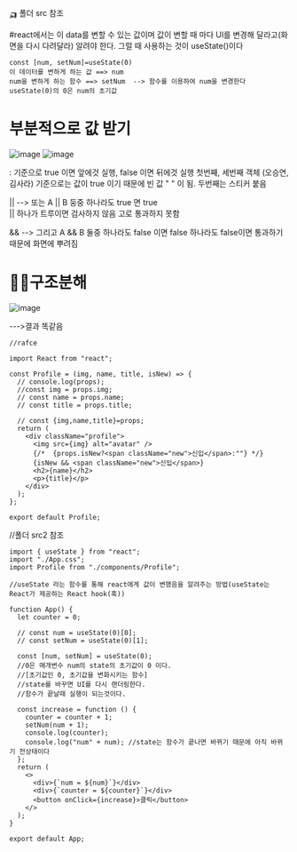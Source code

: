 🛺 폴더 src 참조




#react에서는 이 data를 변할 수 있는 값이며 값이 변할 때 마다 UI를 변경해 달라고(화면을 다시 다려달라) 알려야 한다. 그럴 때 사용하는 것이 useState()이다

```
const [num, setNum]=useState(0)
이 데이터를 변하게 하는 값 ==> num
num을 변하게 하는 함수 ==> setNum  --> 함수를 이용하여 num을 변경한다
useState(0)의 0은 num의 초기값

```

# 부분적으로 값 받기

![image](https://github.com/yeon2716/react/assets/145514579/04d12aa6-2806-4715-9135-4990eff0cc34)
![image](https://github.com/yeon2716/react/assets/145514579/39d979ee-ba42-424b-8bcd-47b36243e94a)



  : 기준으로 true 이면 앞에것 실행,  false 이면 뒤에것 실행
  첫번째, 세번째 객체 (오승연, 김사라) 기준으로는 값이 true 이기 때문에 빈 값 " " 이 됨.  두번째는 스티커 붙음


  
  || --> 또는 A || B  둥중 하나라도 true 면 true   
  || 하나가 트루이면 검사하지 않음  고로 통과하지 못함
  
  && --> 그리고 A && B 둘중 하나라도 false 이면 false
  하나라도 false이면 통과하기 때문에 화면에 뿌려짐





# 🚚🚛구조분해
![image](https://github.com/yeon2716/react/assets/145514579/8db2278b-a868-4d44-8d1d-bc773733d1ac)


--->결과 똑같음

```
//rafce

import React from "react";

const Profile = (img, name, title, isNew) => {
  // console.log(props);
  //const img = props.img;
  // const name = props.name;
  // const title = props.title;

  // const {img,name,title}=props;
  return (
    <div className="profile">
      <img src={img} alt="avatar" />
      {/*  {props.isNew?<span className="new">신입</span>:""} */}
      {isNew && <span className="new">신입</span>}
      <h2>{name}</h2>
      <p>{title}</p>
    </div>
  );
};

export default Profile;

```




//폴더 src2 참조

```
import { useState } from "react";
import "./App.css";
import Profile from "./components/Profile";

//useState 라는 함수를 통해 react에게 값이 변했음을 알려주는 방법(useState는 React가 제공하는 React hook(훅))

function App() {
  let counter = 0;

  // const num = useState(0)[0];
  // const setNum = useState(0)[1];

  const [num, setNum] = useState(0);
  //0은 매개변수 num의 state의 초기값이 0 이다.
  //[초기값인 0, 초기값을 변화시키는 함수]
  //state를 바꾸면 UI를 다시 랜더링한다.
  //함수가 끝날때 실행이 되는것이다.

  const increase = function () {
    counter = counter + 1;
    setNum(num + 1);
    console.log(counter);
    console.log("num" + num); //state는 함수가 끝나면 바뀌기 때문에 아직 바뀌기 전상태이다
  };
  return (
    <>
      <div>{`num = ${num}`}</div>
      <div>{`counter = ${counter}`}</div>
      <button onClick={increase}>클릭</button>
    </>
  );
}

export default App;

```

